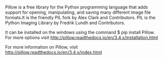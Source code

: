 Pillow is a free library for the Python programming language that adds support for opening, manipulating, and saving many different image file formats.It is the friendly PIL fork by Alex Clark and Contributors. PIL is the Python Imaging Library by Fredrik Lundh and Contributors.

It can be installed on the windows using the command $ pip install Pillow.
For more options visit http://pillow.readthedocs.io/en/3.4.x/installation.html

For more information on Pillow, visit http://pillow.readthedocs.io/en/3.4.x/index.html

